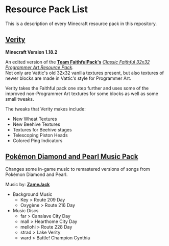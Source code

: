 # Resource Pack List

This is a description of every Minecraft resource pack in this repository.

## [Verity](https://github.com/League-of-Mango/Svalbard/raw/main/minecraft/resourcepacks/Verity.zip)

**Minecraft Version 1.18.2**

An edited version of the **[Team FaithfulPack's](https://www.faithfulpack.net)** *[Classic Faithful 32x32 Programmer Art Resource Pack](https://www.faithfulpack.net/classicfaithful/32x-programmer-art)*.<br>
Not only are Vattic's old 32x32 vanilla textures present, but also textures of newer blocks are made in Vattic's style for Programmer Art.

Verity takes the Faithful pack one step further and uses some of the improved non-Programmer Art textures for some blocks as well as some small tweaks.

The tweaks that Verity makes include:
* New Wheat Textures
* New Beehive Textures
* Textures for Beehive stages
* Telescoping Piston Heads
* Colored Ping Indicators

## [Pokémon Diamond and Pearl Music Pack](https://github.com/League-of-Mango/Svalbard/blob/main/minecraft/resourcepacks/Diamond%20and%20Pearl%20Music.zip)

Changes some in-game music to remastered versions of songs from Pokémon Diamond and Pearl.

Music by: **[ZameJack](https://www.youtube.com/user/ZameJack)**
* Background Music 
	- Key > Route 209 Day
	- Oxygène > Route 216 Day
* Music Discs
	- far > Canalave City Day
	- mall > Hearthome City Day
	- mellohi > Route 228 Day
	- strad > Lake Verity
	- ward > Battle! Champion Cynthia
